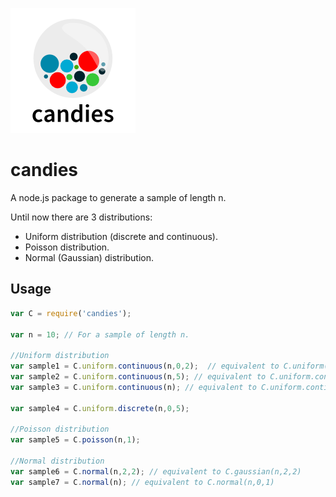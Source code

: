 ![Candies Logo](/candies-logo.png)
# candies
A node.js package to generate a sample of length n.

Until now there are 3 distributions:

* Uniform distribution (discrete and continuous).
* Poisson distribution.
* Normal (Gaussian) distribution.

## Usage
```js
var C = require('candies');

var n = 10; // For a sample of length n.

//Uniform distribution
var sample1 = C.uniform.continuous(n,0,2);  // equivalent to C.uniform(n,0,2);
var sample2 = C.uniform.continuous(n,5); // equivalent to C.uniform.continuous(n,5,6);
var sample3 = C.uniform.continuous(n); // equivalent to C.uniform.continuous(n,0,1);

var sample4 = C.uniform.discrete(n,0,5);

//Poisson distribution
var sample5 = C.poisson(n,1);

//Normal distribution
var sample6 = C.normal(n,2,2); // equivalent to C.gaussian(n,2,2)
var sample7 = C.normal(n); // equivalent to C.normal(n,0,1)
```
